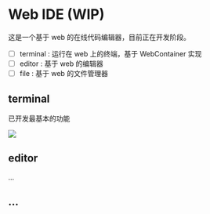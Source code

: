 # Web IDE (WIP)

这是一个基于 web 的在线代码编辑器，目前正在开发阶段。

- [ ] terminal : 运行在 web 上的终端，基于 WebContainer 实现
- [ ] editor : 基于 web 的编辑器
- [ ] file : 基于 web 的文件管理器

## terminal

已开发最基本的功能

![](https://assets.fedtop.com/picbed/1698658684177.jpg)

## editor

...

## ...
